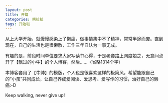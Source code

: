 ```yaml
---
layout: post
title: 开篇
categories: 瞎扯扯
tags: 开始啦
---
```


从上大学开始，就慢慢感染上了懒癌，做事情集中不了精神，常常半途而废。直到现在，自己的生活也是很懒散，工作三年自认为一事无成。

有趣的是，前段时间单位要求大家写读书心得，于是老套路上网度娘之，无意间点开了【飘过的小牛】的个人博客，然后......（省略1314个字）

本博客套用了【牛帅】的模版，个人也是很喜欢这样的极简风，希望能跟自己的“小孩”共同成长，让自己养成爱阅读、爱思考、爱写作的习惯，治好自己的懒癌:-D

Keep walking, never give up!
